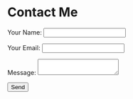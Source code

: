 # Contact Me

<form name="contact-me" method="POST" action="/thanks" netlify>
  <p>
    <label>Your Name: <input type="text" name="name"></label>
  </p>
  <p>
    <label>Your Email: <input type="email" name="email"></label>
  </p>
  <p>
    <label>Message: <textarea name="message"></textarea></label>
  </p>
  <p>
    <button type="submit">Send</button>
  </p>
</form>
